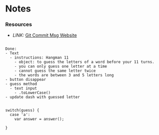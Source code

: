 # __Notes__

### __Resources__
- _LINK:_ [Git Commit Msg Website](https://karma-runner.github.io/1.0/dev/git-commit-msg.html)

```

Done:
- Text
  - instructions: Hangman 11
    - object: to guess the letters of a word before your 11 turns.
    - you can only guess one letter at a time
    - cannot guess the same letter twice
    - the words are between 3 and 5 letters long
- button disappear
- guess method
  - text input
    - .toLowerCase()
- update dash with guessed letter


switch(guess) {
  case 'a':
    var answer = answer();

}
